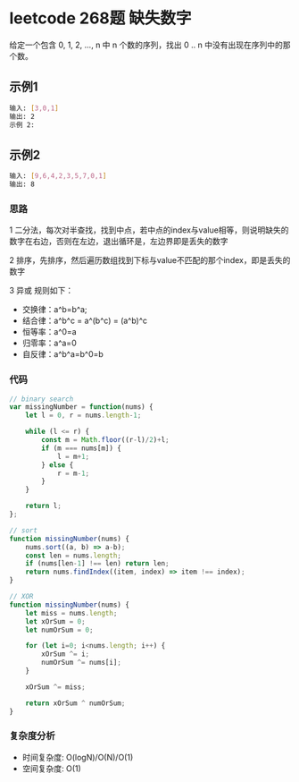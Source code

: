 # leetcode 268题 缺失数字

给定一个包含 0, 1, 2, ..., n 中 n 个数的序列，找出 0 .. n 中没有出现在序列中的那个数。

## 示例1

```bash
输入: [3,0,1]
输出: 2
示例 2:
```

## 示例2

```bash
输入: [9,6,4,2,3,5,7,0,1]
输出: 8
```

### 思路

1 二分法，每次对半查找，找到中点，若中点的index与value相等，则说明缺失的数字在右边，否则在左边，退出循环是，左边界即是丢失的数字

2 排序，先排序，然后遍历数组找到下标与value不匹配的那个index，即是丢失的数字

3 异或
规则如下：

- 交换律：a^b=b^a;
- 结合律：a^b^c = a^(b^c) = (a^b)^c
- 恒等率：a^0=a
- 归零率：a^a=0
- 自反律：a^b^a=b^0=b

### 代码

```js
// binary search
var missingNumber = function(nums) {
    let l = 0, r = nums.length-1;

    while (l <= r) {
        const m = Math.floor((r-l)/2)+l;
        if (m === nums[m]) {
            l = m+1;
        } else {
            r = m-1;
        }
    }

    return l;
};

// sort
function missingNumber(nums) {
    nums.sort((a, b) => a-b);
    const len = nums.length;
    if (nums[len-1] !== len) return len;
    return nums.findIndex((item, index) => item !== index);
}

// XOR
function missingNumber(nums) {
    let miss = nums.length;
    let xOrSum = 0;
    let numOrSum = 0;

    for (let i=0; i<nums.length; i++) {
        xOrSum ^= i;
        numOrSum ^= nums[i];
    }

    xOrSum ^= miss;

    return xOrSum ^ numOrSum;
}
```

### 复杂度分析

- 时间复杂度: O(logN)/O(N)/O(1)
- 空间复杂度: O(1)
